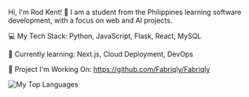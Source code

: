 Hi, I'm Rod Kent! 👋 I am a student from the Philippines learning software development, with a focus on web and AI projects.

💻 My Tech Stack: Python, JavaScript, Flask, React, MySQL

🌱 Currently learning: Next.js, Cloud Deployment, DevOps

🚀 Project I'm Working On: https://github.com/Fabriqly/Fabriqly

![My Top Languages](https://github-readme-stats.vercel.app/api/top-langs/?username=AnonymousDod&layout=compact&theme=radical)
